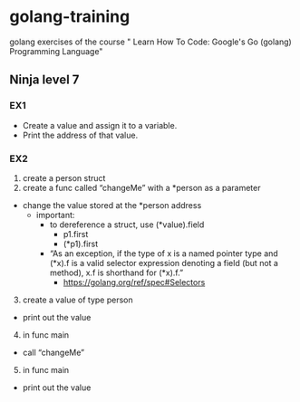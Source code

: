 # golang-training
golang exercises of the course " Learn How To Code: Google's Go (golang) Programming Language"

## Ninja level 7

### EX1
- Create a value and assign it to a variable.
- Print the address of that value.

### EX2
1. create a person struct
2. create a func called “changeMe” with a *person as a parameter
- change the value stored at the *person address
  - important:
    - to dereference a struct, use (*value).field
      - p1.first
      - (*p1).first
    - “As an exception, if the type of x is a named pointer type and (*x).f is a valid selector expression denoting a field (but not a method), x.f is shorthand for (*x).f.”
      - https://golang.org/ref/spec#Selectors

3. create a value of type person
- print out the value
4. in func main
- call “changeMe”
5. in func main
- print out the value
